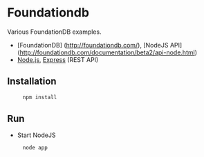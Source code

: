 Foundationdb
============

Various FoundationDB examples.

* [FoundationDB] (http://foundationdb.com/), [NodeJS API] (http://foundationdb.com/documentation/beta2/api-node.html)
* [Node.js](http://nodejs.org/), [Express](http://expressjs.com/) (REST API)

## Installation

``` bash
     npm install
```

## Run

* Start NodeJS
``` bash
     node app
```
